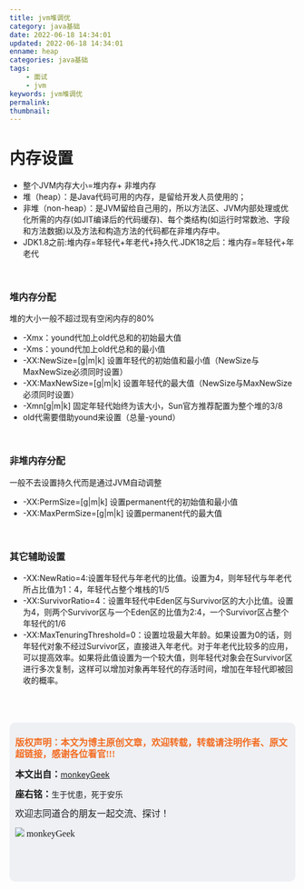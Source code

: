 ```yaml
---
title: jvm堆调优
category: java基础
date: 2022-06-18 14:34:01
updated: 2022-06-18 14:34:01
enname: heap
categories: java基础
tags:
	- 面试
	- jvm
keywords: jvm堆调优
permalink:
thumbnail:
---
```


# 内存设置

- 整个JVM内存大小=堆内存+ 非堆内存<!--more-->
- 堆（heap）：是Java代码可用的内存，是留给开发人员使用的；
- 非堆（non-heap）：是JVM留给自己用的，所以方法区、JVM内部处理或优化所需的内存(如JIT编译后的代码缓存)、每个类结构(如运行时常数池、字段和方法数据)以及方法和构造方法的代码都在非堆内存中。
- JDK1.8之前:堆内存=年轻代+年老代+持久代.JDK18之后：堆内存=年轻代+年老代

</br>

### 堆内存分配

堆的大小一般不超过现有空闲内存的80%

- -Xmx：yound代加上old代总和的初始最大值
- -Xms：yound代加上old代总和的最小值
- -XX:NewSize=<n>[g|m|k]  设置年轻代的初始值和最小值（NewSize与MaxNewSize必须同时设置）
- -XX:MaxNewSize=<n>[g|m|k]  设置年轻代的最大值（NewSize与MaxNewSize必须同时设置）
- -Xmn<n>[g|m|k] 固定年轻代始终为该大小，Sun官方推荐配置为整个堆的3/8
- old代需要借助yound来设置（总量-yound）

</br>

### 非堆内存分配

一般不去设置持久代而是通过JVM自动调整

- -XX:PermSize=<n>[g|m|k] 设置permanent代的初始值和最小值
- -XX:MaxPermSize=<n>[g|m|k] 设置permanent代的最大值

</br>

### 其它辅助设置

- -XX:NewRatio=4:设置年轻代与年老代的比值。设置为4，则年轻代与年老代所占比值为1：4，年轻代占整个堆栈的1/5
- -XX:SurvivorRatio=4：设置年轻代中Eden区与Survivor区的大小比值。设置为4，则两个Survivor区与一个Eden区的比值为2:4，一个Survivor区占整个年轻代的1/6
- -XX:MaxTenuringThreshold=0：设置垃圾最大年龄。如果设置为0的话，则年轻代对象不经过Survivor区，直接进入年老代。对于年老代比较多的应用，可以提高效率。如果将此值设置为一个较大值，则年轻代对象会在Survivor区进行多次复制，这样可以增加对象再年轻代的存活时间，增加在年轻代即被回收的概率。

</br>

</br>

</br>

<script>
var _hmt = _hmt || [];
(function() {
  var hm = document.createElement("script");
  hm.src = "https://hm.baidu.com/hm.js?2f798e6b269c8a40f12bef25d7f1876d";
  var s = document.getElementsByTagName("script")[0]; 
  s.parentNode.insertBefore(hm, s);
})();
</script>

<div style="height:260px; background-color:rgb(238,240,244); padding:10px;border-radius:10px;">
    <p style="color:#f36c21;font:bold 16px/20px 'kaiTi';">
      版权声明：本文为博主原创文章，欢迎转载，转载请注明作者、原文超链接，感谢各位看官!!!
    </p>
    <p>
      <span style="font:bold 16px/20px 'kaiTi';">本文出自：</span><a href="https://monkeyGeek369.github.io">monkeyGeek</a> 
    </p>
    <p>
      <span style="font:bold 16px/20px 'kaiTi';">座右铭：</span><span>生于忧患，死于安乐</span> 
    </p>
    <p>
      <span style="font:16px/20px 'kaiTi';">欢迎志同道合的朋友一起交流、探讨！</span> 
    </p>
    <img style="height:auto; width:auto;flot:left;" src="../../../../image/monkey64.png" /><span style="font:16px/20px 'kaiTi';flot:left;">   monkeyGeek</span>


